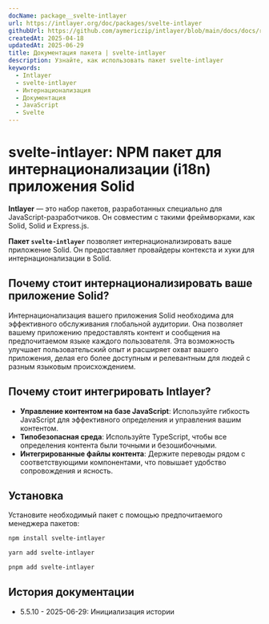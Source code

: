 ```yaml
---
docName: package__svelte-intlayer
url: https://intlayer.org/doc/packages/svelte-intlayer
githubUrl: https://github.com/aymericzip/intlayer/blob/main/docs/docs/ru/packages/svelte-intlayer/index.md
createdAt: 2025-04-18
updatedAt: 2025-06-29
title: Документация пакета | svelte-intlayer
description: Узнайте, как использовать пакет svelte-intlayer
keywords:
  - Intlayer
  - svelte-intlayer
  - Интернационализация
  - Документация
  - JavaScript
  - Svelte
---
```


# svelte-intlayer: NPM пакет для интернационализации (i18n) приложения Solid

**Intlayer** — это набор пакетов, разработанных специально для JavaScript-разработчиков. Он совместим с такими фреймворками, как Solid, Solid и Express.js.

**Пакет `svelte-intlayer`** позволяет интернационализировать ваше приложение Solid. Он предоставляет провайдеры контекста и хуки для интернационализации в Solid.

## Почему стоит интернационализировать ваше приложение Solid?

Интернационализация вашего приложения Solid необходима для эффективного обслуживания глобальной аудитории. Она позволяет вашему приложению предоставлять контент и сообщения на предпочитаемом языке каждого пользователя. Эта возможность улучшает пользовательский опыт и расширяет охват вашего приложения, делая его более доступным и релевантным для людей с разным языковым происхождением.

## Почему стоит интегрировать Intlayer?

- **Управление контентом на базе JavaScript**: Используйте гибкость JavaScript для эффективного определения и управления вашим контентом.
- **Типобезопасная среда**: Используйте TypeScript, чтобы все определения контента были точными и безошибочными.
- **Интегрированные файлы контента**: Держите переводы рядом с соответствующими компонентами, что повышает удобство сопровождения и ясность.

## Установка

Установите необходимый пакет с помощью предпочитаемого менеджера пакетов:

```bash packageManager="npm"
npm install svelte-intlayer
```

```bash packageManager="yarn"
yarn add svelte-intlayer
```

```bash packageManager="pnpm"
pnpm add svelte-intlayer
```

## История документации

- 5.5.10 - 2025-06-29: Инициализация истории
